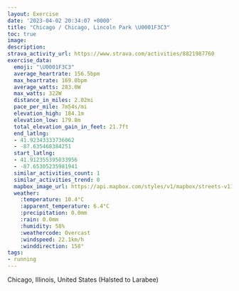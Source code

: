 ```yaml
---
layout: Exercise
date: '2023-04-02 20:34:07 +0000'
title: "Chicago / Chicago, Lincoln Park \U0001F3C3"
toc: true
image:
description:
strava_activity_url: https://www.strava.com/activities/8821987760
exercise_data:
  emoji: "\U0001F3C3"
  average_heartrate: 156.5bpm
  max_heartrate: 169.0bpm
  average_watts: 283.0W
  max_watts: 322W
  distance_in_miles: 2.02mi
  pace_per_mile: 7m54s/mi
  elevation_high: 184.1m
  elevation_low: 179.8m
  total_elevation_gain_in_feet: 21.7ft
  end_latlng:
  - 41.92343333736062
  - -87.635468384251
  start_latlng:
  - 41.912355395033956
  - -87.65305235981941
  similar_activities_count: 1
  similar_activities_trend: 0
  mapbox_image_url: https://api.mapbox.com/styles/v1/mapbox/streets-v11/static/path-5+787af2-1.0(wgy~Fnl~uOKqI%3FuF%40u%40M%7DKCqOCOGEwBDKGAKB_BIsF%40kHGeADqAGaBOw%40AYAgIG%7DFB_AEeFEg%40%40q%40DI%40KFcCEs%40K%5DIIQCYJ%5BFo%40Xg%40XkBLCAEO%40eAEo%40%5Du%40W%7DASu%40KEsATWIk%40%40YZ%3FJDT%3FNId%40GNK%40g%40A%7D%40TCTDxBGZ%3FND%5CRp%40%40TGN%5DFMPSf%40Et%40GT%5Bj%40ONaCbAo%40b%40o%40Fg%40%5CY%5CSPOHWF%7D%40LeAB%5DCi%40Do%40KQA_%40Hm%40GiA%3F),pin-s-s+e5b22e(-87.65144,41.91372),pin-s-f+89ae00(-87.63557999999999,41.92265999999996)/auto/800x800?access_token=pk.eyJ1Ijoiam9zaGJlY2ttYW4iLCJhIjoiY205eWR2aDd1MWZ6djJrbXc4a3M0bWZleiJ9.XiG9OWkNcZk2QzjJbxLB4A
  weather:
    :temperature: 10.4°C
    :apparent_temperature: 6.4°C
    :precipitation: 0.0mm
    :rain: 0.0mm
    :humidity: 58%
    :weathercode: Overcast
    :windspeed: 22.1km/h
    :winddirection: 158°
tags:
- running
---
```

Chicago, Illinois, United States (Halsted to Larabee)
